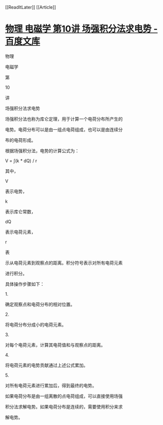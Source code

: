 [[ReadItLater]] [[Article]]

# [物理 电磁学 第10讲 场强积分法求电势 - 百度文库](https://wk.baidu.com/view/daa7b7b26237ee06eff9aef8941ea76e59fa4a4d?pcf=2&bfetype=new&_wkts_=1698978825389#)

物理

电磁学

第

10

讲

场强积分法求电势

场强积分法也称为库仑定理，用于计算一个电荷分布所产生的

电势。电荷分布可以是由一组点电荷组成，也可以是由连续分

布的电荷形成。

根据场强积分法，电势的计算公式为：

V = ∫(k \* dQ) / r

其中，

V

表示电势，

k

表示库仑常数，

dQ

表示电荷元素，

r

表

示从电荷元素到观察点的距离。积分符号表示对所有电荷元素

进行积分。

具体操作步骤如下：

1. 

确定观察点和电荷分布的相对位置。

2. 

将电荷分布分成小的电荷元素。

3. 

对每个电荷元素，计算其电荷值和与观察点的距离。

4. 

将电荷元素的电势贡献通过上述公式累加。

5. 

对所有电荷元素进行累加后，得到最终的电势。

如果电荷分布是由一组离散的点电荷组成，可以直接使用场强

积分法求解电势。如果电荷分布是连续的，需要使用积分来求

解电势。